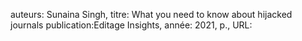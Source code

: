 auteurs: Sunaina Singh, 
titre: What you need to know about hijacked journals
publication:Editage Insights, 
année: 2021, 
p.,
URL: 

